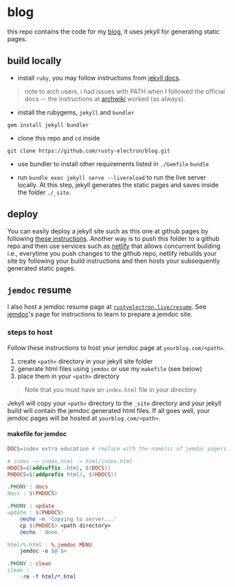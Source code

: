 # blog

this repo contains the code for my [blog][1], it uses jekyll for generating static pages.

## build locally

* install `ruby`, you may follow instructions from [jekyll docs][2].
> note to arch users, i had issues with PATH when I followed the official docs -- the instructions at [archwiki][3] worked (as always).

* install the rubygems, `jekyll` and `bundler`

`gem install jekyll bundler`

* clone this repo and `cd` inside

`git clone https://github.com/rusty-electron/blog.git`

* use bundler to install other requirements listed in `./Gemfile`
`bundle`

* run `bundle exec jekyll serve --livereload` to run the live server locally. At this step, jekyll generates the static pages and saves inside the folder `./_site`.

## deploy

You can easily deploy a jekyll site such as this one at github pages by following [these instructions][4]. Another way is to push this folder to a github repo and then use services such as [netlify](https://netlify.com) that allows concurrent building i.e., everytime you push changes to the github repo, netlify rebuilds your site by following your build instructions and then hosts your subsequently generated static pages.

## `jemdoc` resume

I also host a jemdoc resume page at [`rustyelectron.live/resume`](https://rustyelectron.live/resume/). See [jemdoc][5]'s page for instructions to learn to prepare a jemdoc site.

### steps to host

Follow these instructions to host your jemdoc page at `yourblog.com/<path>`. 
1. create `<path>` directory in your jekyll site folder
2. generate html files using `jemdoc` or use my `makefile` (see below)
3. place them in your `<path>` directory

> Note that you must have an `index.html` file in your <path> directory
  
Jekyll will copy your `<path>` directory to the `_site` directory and your jekyll build will contain the jemdoc generated html files. If all goes well, your jemdoc pages will be hosted at `yourblog.com/<path>`.
  
#### makefile for jemdoc
  
```makefile
DOCS=index extra education # replace with the name(s) of jemdoc page(s) you created

# index -> index.html -> html/index.html
HDOCS=$(addsuffix .html, $(DOCS))
PHDOCS=$(addprefix html/, $(HDOCS))

.PHONY : docs
docs : $(PHDOCS)

.PHONY : update
update : $(PHDOCS)
	@echo -n 'Copying to server...'
	cp $(PHDOCS) <path directory>
	@echo ' done.'

html/%.html : %.jemdoc MENU
	jemdoc -o $@ $<

.PHONY : clean
clean :
	-rm -f html/*.html

```

[1]: https://rustyelectron.live
[2]: https://jekyllrb.com/docs/installation/#requirements
[3]: https://wiki.archlinux.org/title/ruby#Setup
[4]: https://jekyllrb.com/docs/github-pages/
[5]: http://jemdoc.jaboc.net/
